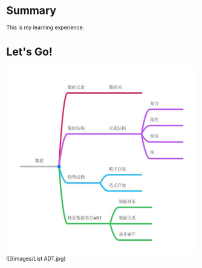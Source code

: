 # Summary
This is my learning experience.
# Let's Go!
![](images/data.jpg)
![](images/List ADT.jpg)
